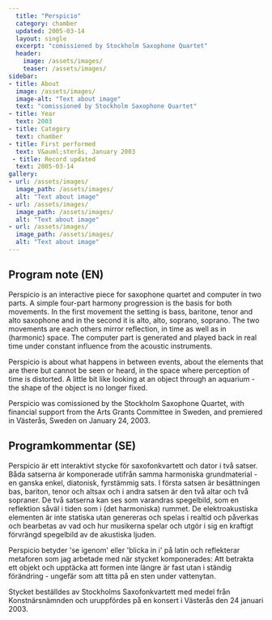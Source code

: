 ```yaml
---
  title: "Perspicio"
  category: chamber 
  updated: 2005-03-14
  layout: single
  excerpt: "comissioned by Stockholm Saxophone Quartet"
  header: 
    image: /assets/images/
    teaser: /assets/images/
sidebar:
- title: About
  image: /assets/images/
  image-alt: "Text about image"
  text: "comissioned by Stockholm Saxophone Quartet"
- title: Year
  text: 2003
- title: Category
  text: chamber
- title: First performed
  text: V&auml;sterås, January 2003
 - title: Record updated
  text: 2005-03-14
gallery:
- url: /assets/images/
  image_path: /assets/images/
  alt: "Text about image"
- url: /assets/images/
  image_path: /assets/images/
  alt: "Text about image"
- url: /assets/images/
  image_path: /assets/images/
  alt: "Text about image"
---
```

<h2>Program note (EN)</h2>
Perspicio is an interactive piece for saxophone quartet and computer in two parts. A simple four-part harmony progression is the basis for both movements. In the first movement the setting is bass, baritone, tenor and alto saxophone and in the second it is alto, alto, soprano, soprano. The two movements are each others mirror reflection, in time as well as in (harmonic) space. The computer part is generated and played back in real time under constant influence from the acoustic instruments.



Perspicio is about what happens in between events, about the elements that are there but cannot be seen or heard, in the space where perception of time is distorted. A little bit like looking at an object through an aquarium - the shape of the object is no longer fixed.



Perspicio was comissioned by the Stockholm Saxophone Quartet, with financial support from the Arts Grants Committee in Sweden, and premiered in V&auml;ster&aring;s, Sweden on January 24, 2003.

<h2>Programkommentar (SE)</h2>
Perspicio &auml;r ett interaktivt stycke f&ouml;r saxofonkvartett och dator i tv&aring; satser. B&aring;da satserna &auml;r komponerade utifr&aring;n samma harmoniska grundmaterial - en ganska enkel, diatonisk, fyrst&auml;mmig sats. I f&ouml;rsta satsen &auml;r bes&auml;ttningen bas, bariton, tenor och altsax och i andra satsen &auml;r den tv&aring; altar och tv&aring; sopraner. De tv&aring; satserna kan ses som varandras spegelbild, som en reflektion s&aring;v&auml;l i tiden som i (det harmoniska) rummet. De elektroakustiska elementen &auml;r inte statiska utan genereras och spelas i realtid och p&aring;verkas och bearbetas av vad och hur musikerna spelar och utg&ouml;r i sig en kraftigt f&ouml;rvr&auml;ngd spegelbild av de akustiska ljuden.



Perspicio betyder 'se igenom' eller 'blicka in i' p&aring; latin och reflekterar metaforen som jag arbetade med n&auml;r stycket komponerades: Att betrakta ett objekt och uppt&auml;cka att formen inte l&auml;ngre &auml;r fast utan i st&auml;ndig f&ouml;r&auml;ndring - ungef&auml;r som att titta p&aring; en sten under vattenytan.



Stycket best&auml;lldes av Stockholms Saxofonkvartett med medel fr&aring;n Konstn&auml;rsn&auml;mnden och uruppf&ouml;rdes p&aring; en konsert i V&auml;ster&aring;s den 24 januari 2003.




